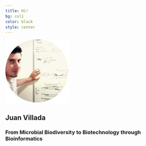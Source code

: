 ```yaml
---
title: Hi!
bg: col1
color: black
style: center
---
```


<div class="columns">
  <div class="one-half column centered">
    <img src="img/pic.png" width="200px">
  </div>
</div>

## Juan Villada

### From Microbial Biodiversity to Biotechnology through Bioinformatics
 
